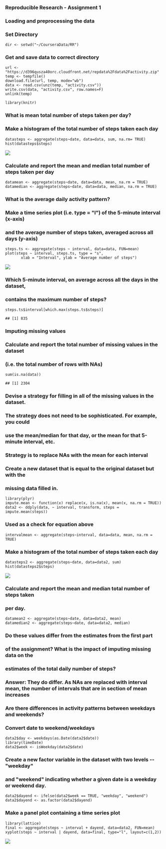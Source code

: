 ### Reproducible Research - Assignment 1

### Loading and preprocessing the data

### Set Directory

    dir <- setwd("~/CourseraData/RR")

### Get and save data to correct directory

    url <- "https://d396qusza40orc.cloudfront.net/repdata%2Fdata%2Factivity.zip"
    temp <- tempfile()
    download.file(url, temp, mode="wb")
    data <- read.csv(unz(temp, "activity.csv"))
    write.csv(data, "activity.csv", row.names=F)
    unlink(temp)

    library(knitr)

### What is mean total number of steps taken per day?

### Make a histogram of the total number of steps taken each day

    datasteps <- aggregate(steps~date, data=data, sum, na.rm= TRUE)
    hist(datasteps$steps)

![](PA1_template_files/figure-markdown_strict/unnamed-chunk-3-1.png)<!-- -->

### Calculate and report the mean and median total number of steps taken per day

    datamean <- aggregate(steps~date, data=data, mean, na.rm = TRUE)
    datamedian <- aggregate(steps~date, data=data, median, na.rm = TRUE)

### What is the average daily activity pattern?

### Make a time series plot (i.e. type = "l") of the 5-minute interval (x-axis)

### and the average number of steps taken, averaged across all days (y-axis)

    steps.ts <- aggregate(steps ~ interval, data=data, FUN=mean)
    plot(steps ~ interval, steps.ts, type = "s",
           xlab = "Interval", ylab = "Average number of steps")

![](PA1_template_files/figure-markdown_strict/unnamed-chunk-5-1.png)<!-- -->

### Which 5-minute interval, on average across all the days in the dataset,

### contains the maximum number of steps?

    steps.ts$interval[which.max(steps.ts$steps)]

    ## [1] 835

### Imputing missing values

### Calculate and report the total number of missing values in the dataset

### (i.e. the total number of rows with NAs)

    sum(is.na(data))

    ## [1] 2304

### Devise a strategy for filling in all of the missing values in the dataset.

### The strategy does not need to be sophisticated. For example, you could

### use the mean/median for that day, or the mean for that 5-minute interval, etc.

### Strategy is to replace NAs with the mean for each interval

### Create a new dataset that is equal to the original dataset but with the

### missing data filled in.

    library(plyr)
    impute.mean <- function(x) replace(x, is.na(x), mean(x, na.rm = TRUE))
    data2 <- ddply(data, ~ interval, transform, steps = impute.mean(steps))

### Used as a check for equation above

    intervalmean <- aggregate(steps~interval, data=data, mean, na.rm = TRUE)  

### Make a histogram of the total number of steps taken each day

    datasteps2 <- aggregate(steps~date, data=data2, sum)
    hist(datasteps2$steps)

![](PA1_template_files/figure-markdown_strict/unnamed-chunk-10-1.png)<!-- -->

### Calculate and report the mean and median total number of steps taken

### per day.

    datamean2 <- aggregate(steps~date, data=data2, mean)
    datamedian2 <- aggregate(steps~date, data=data2, median)

### Do these values differ from the estimates from the first part

### of the assignment? What is the impact of imputing missing data on the

### estimates of the total daily number of steps?

### Answer: They do differ. As NAs are replaced with interval mean, the number of intervals that are in section of mean increases

### Are there differences in activity patterns between weekdays and weekends?

### Convert date to weekend/weekdays

    data2$day <- weekdays(as.Date(data2$date))
    library(timeDate)
    data2$week <- isWeekday(data2$date)

### Create a new factor variable in the dataset with two levels -- "weekday"

### and "weekend" indicating whether a given date is a weekday or weekend day.

    data2$dayend <- ifelse(data2$week == TRUE, "weekday", "weekend")
    data2$dayend <- as.factor(data2$dayend)

### Make a panel plot containing a time series plot

    library(lattice)
    final <- aggregate(steps ~ interval + dayend, data=data2, FUN=mean)
    xyplot(steps ~ interval | dayend, data=final, type="l", layout=c(1,2))

![](PA1_template_files/figure-markdown_strict/unnamed-chunk-14-1.png)<!-- -->
